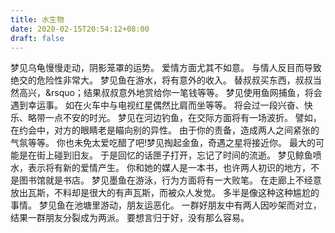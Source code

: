 ```yaml
---
title: 水生物
date: 2020-02-15T20:54:12+08:00
draft: false
---
```


梦见乌龟慢慢走动，阴影笼罩的运势。
爱情方面尤其不如意。
与情人反目而导致绝交的危险性非常大。
梦见鱼在游水，将有意外的收入。
替叔叔买东西，叔叔当然高兴，&rsquo；结果叔叔意外地赏给你一笔钱等等。
梦见使用鱼网捕鱼，将会遇到幸运事。
如在火车中与电视红星偶然比肩而坐等等。
将会过一段兴奋、快乐、略带一点不安的时光。
梦见在河边钓鱼，在交际方面将有一场波折。
譬如，在约会中，对方的眼睛老是瞄向别的异性。
由于你的责备，造成两人之间紧张的气氛等等。
你也未免太爱吃醋了吧!梦见掏起金鱼，奇遇之星将接近你。
最大的可能是在街上碰到旧友。
于是回忆的话匣子打开，忘记了时间的流逝。
梦见鲸鱼喷水，表示将有新的爱情产生。
你和她的媒人是一本书，也许两人初识的地方，不是图书馆就是书店。
梦见墨鱼在游泳，行为方面将有一大败笔。
在走廊上不经意放出瓦斯，不料却是很大的有声瓦斯，而被众人发觉。
多半是像这种这种尴尬的事情。
梦见鱼在池塘里游动，朋友运恶化。
一群好朋友中有两人因吵架而对立，结果一群朋友分裂成为两派。
要想言归于好，没有那么容易。
